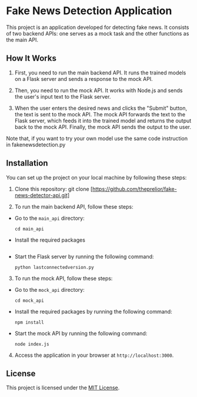 
# Fake News Detection Application

This project is an application developed for detecting fake news. It consists of two backend APIs: one serves as a mock task and the other functions as the main API.

## How It Works

1. First, you need to run the main backend API. It runs the trained models on a Flask server and sends a response to the mock API.

2. Then, you need to run the mock API. It works with Node.js and sends the user's input text to the Flask server.

3. When the user enters the desired news and clicks the "Submit" button, the text is sent to the mock API. The mock API forwards the text to the Flask server, which feeds it into the trained model and returns the output back to the mock API. Finally, the mock API sends the output to the user.

Note that, if you want to try your own model use the same code instruction in fakenewsdetection.py
## Installation

You can set up the project on your local machine by following these steps:

1. Clone this repository:
git clone [https://github.com/theprelior/fake-news-detector-api.git]


2. To run the main backend API, follow these steps:
- Go to the `main_api` directory:
  ```
  cd main_api
  ```
- Install the required packages 
  ```
- Start the Flask server by running the following command:
  ```
  python lastconnectedversion.py
  ```

3. To run the mock API, follow these steps:
- Go to the `mock_api` directory:
  ```
  cd mock_api
  ```
- Install the required packages by running the following command:
  ```
  npm install
  ```
- Start the mock API by running the following command:
  ```
  node index.js
  ```

4. Access the application in your browser at `http://localhost:3000`.


## License

This project is licensed under the [MIT License](LICENSE).
